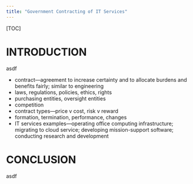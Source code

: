 ```yaml
---
title: "Government Contracting of IT Services"
---
```


[TOC]

# INTRODUCTION

asdf

- contract—agreement to increase certainty and to allocate burdens and benefits fairly; similar to engineering
- laws, regulations, policies, ethics, rights
- purchasing entities, oversight entities
- competition
- contract types—price v cost, risk v reward
- formation, termination, performance, changes
- IT services examples—operating office computing infrastructure; migrating to cloud service; developing mission-support software; conducting research and development

# CONCLUSION

asdf
